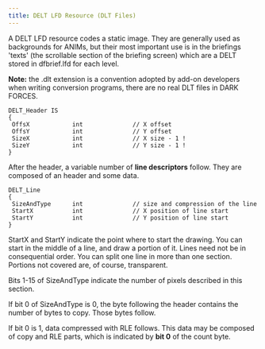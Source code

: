 ```yaml
---
title: DELT LFD Resource (DLT Files)
---
```


A DELT LFD resource codes a static image. They are generally used as backgrounds for ANIMs, but their most important use is in the briefings 'texts' (the scrollable section of the briefing screen) which are a DELT stored in dfbrief.lfd for each level.

**Note:** the .dlt extension is a convention adopted by add-on developers when writing conversion programs, there are no real DLT files in DARK FORCES.

```
DELT_Header IS
{
 OffsX            int              // X offset
 OffsY            int              // Y offset
 SizeX            int              // X size - 1 !
 SizeY            int              // Y size - 1 !
}
```

After the header, a variable number of **line descriptors** follow. They are composed of an header and some data.

```
DELT_Line
{
 SizeAndType      int              // size and compression of the line
 StartX           int              // X position of line start
 StartY           int              // Y position of line start
}
```

StartX and StartY indicate the point where to start the drawing. You can start in the middle of a line, and draw a portion of it. Lines need not be in consequential order. You can split one line in more than one section. Portions not covered are, of course, transparent.

Bits 1-15 of SizeAndType indicate the number of pixels described in this section.

If bit 0 of SizeAndType is 0, the byte following the header contains the number of bytes to copy.
Those bytes follow.

If bit 0 is 1, data compressed with RLE follows.
This data may be composed of copy and RLE parts, which is indicated by **bit 0** of the count byte.